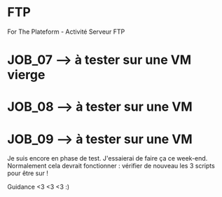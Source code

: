 # FTP
For The Plateform - Activité Serveur FTP

# JOB_07 --> à tester sur une VM vierge
# JOB_08 --> à tester sur une VM
# JOB_09 --> à tester sur une VM

Je suis encore en phase de test. J'essaierai de faire ça ce week-end.
Normalement cela devrait fonctionner : vérifier de nouveau les 3 scripts pour être sur !

Guidance <3 <3 <3 :)

